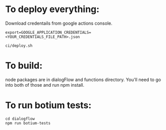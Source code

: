 # To deploy everything:
Download credentails from google actions console.

```
export=GOOGLE_APPLICATION_CREDENTIALS=<YOUR_CREDENTIALS_FILE_PATH>.json
```

```
ci/deploy.sh
```

# To build:
node packages are in dialogFlow and functions directory. You'll need to go into both of those and run npm install.

# To run botium tests:

```
cd dialogflow
npm run botium-tests
```
